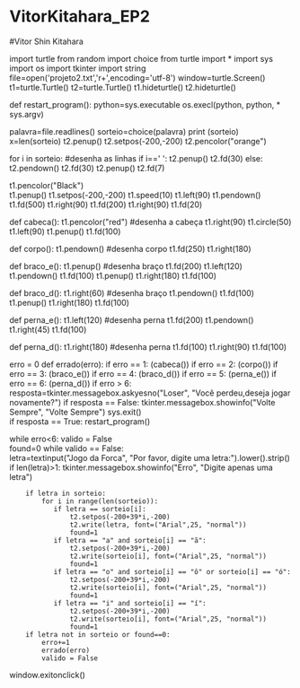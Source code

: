 # VitorKitahara_EP2
#Vitor Shin Kitahara

import turtle
from random import choice
from turtle import *
import sys
import os
import tkinter
import string
file=open('projeto2.txt','r+',encoding='utf-8')
window=turtle.Screen()
t1=turtle.Turtle()
t2=turtle.Turtle()
t1.hideturtle()
t2.hideturtle()

def restart_program():
    python=sys.executable
    os.execl(python, python, * sys.argv)
    
palavra=file.readlines()
sorteio=choice(palavra)
print (sorteio)
x=len(sorteio) 
t2.penup()
t2.setpos(-200,-200)
t2.pencolor("orange")

for i in sorteio: #desenha as linhas
    if i==' ':
        t2.penup()
        t2.fd(30)
    else:
        t2.pendown()
        t2.fd(30)
        t2.penup()
        t2.fd(7)
           
t1.pencolor("Black")           
t1.penup()
t1.setpos(-200,-200)
t1.speed(10)
t1.left(90)
t1.pendown()
t1.fd(500)
t1.right(90)
t1.fd(200)
t1.right(90)
t1.fd(20)

def cabeca():
    t1.pencolor("red") #desenha a cabeça
    t1.right(90)
    t1.circle(50)
    t1.left(90)
    t1.penup()
    t1.fd(100)

def corpo():
    t1.pendown() #desenha corpo
    t1.fd(250)
    t1.right(180)

def braco_e():
    t1.penup() #desenha braço
    t1.fd(200)
    t1.left(120)
    t1.pendown()
    t1.fd(100)
    t1.penup()
    t1.right(180)
    t1.fd(100)

def braco_d():
    t1.right(60) #desenha braço
    t1.pendown()
    t1.fd(100)
    t1.penup()
    t1.right(180)
    t1.fd(100)
    
def perna_e():
    t1.left(120) #desenha perna
    t1.fd(200)
    t1.pendown()
    t1.right(45)
    t1.fd(100)

def perna_d():
    t1.right(180) #desenha perna
    t1.fd(100)
    t1.right(90)
    t1.fd(100)

erro = 0
def errado(erro):
    if erro == 1:
        (cabeca())
    if erro == 2:
        (corpo())
    if erro == 3:
        (braco_e())
    if erro == 4:
        (braco_d())
    if erro == 5:
        (perna_e())
    if erro == 6:
        (perna_d())
    if erro > 6:
        resposta=tkinter.messagebox.askyesno("Loser", "Você perdeu,deseja jogar novamente?")
        if resposta == False:
            tkinter.messagebox.showinfo("Volte Sempre", "Volte Sempre")
            sys.exit()   
        if resposta == True:
            restart_program()
                   
while erro<6:
    valido = False    
    found=0
    while valido == False:       
        letra=textinput("Jogo da Forca", "Por favor, digite uma letra:").lower().strip()
        if len(letra)>1:
            tkinter.messagebox.showinfo("Erro", "Digite apenas uma letra") 
   
        if letra in sorteio:
            for i in range(len(sorteio)):
               if letra == sorteio[i]:
                   t2.setpos(-200+39*i,-200)
                   t2.write(letra, font=("Arial",25, "normal")) 
                   found=1
               if letra == "a" and sorteio[i] == "ã":
                   t2.setpos(-200+39*i,-200)
                   t2.write(sorteio[i], font=("Arial",25, "normal"))
                   found=1
               if letra == "o" and sorteio[i] == "ô" or sorteio[i] == "ó":
                   t2.setpos(-200+39*i,-200)
                   t2.write(sorteio[i], font=("Arial",25, "normal"))
                   found=1
               if letra == "i" and sorteio[i] == "í":
                   t2.setpos(-200+39*i,-200)
                   t2.write(sorteio[i], font=("Arial",25, "normal"))
                   found=1
        if letra not in sorteio or found==0:
            erro+=1
            errado(erro)      
            valido = False               
window.exitonclick()
